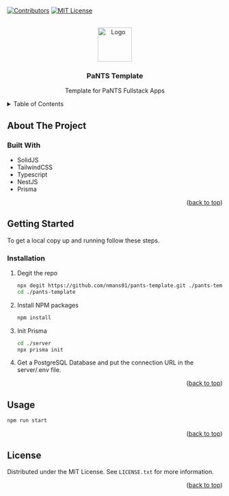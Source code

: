<!-- Improved compatibility of back to top link: See: https://github.com/othneildrew/Best-README-Template/pull/73 -->
<a name="readme-top"></a>
<!--
*** Thanks for checking out the Best-README-Template. If you have a suggestion
*** that would make this better, please fork the repo and create a pull request
*** or simply open an issue with the tag "enhancement".
*** Don't forget to give the project a star!
*** Thanks again! Now go create something AMAZING! :D
-->



<!-- PROJECT SHIELDS -->
<!--
*** I'm using markdown "reference style" links for readability.
*** Reference links are enclosed in brackets [ ] instead of parentheses ( ).
*** See the bottom of this document for the declaration of the reference variables
*** for contributors-url, forks-url, etc. This is an optional, concise syntax you may use.
*** https://www.markdownguide.org/basic-syntax/#reference-style-links
-->
[![Contributors][contributors-shield]][contributors-url]
[![MIT License][license-shield]][license-url]


<!-- PROJECT LOGO -->
<br />
<div align="center">
    <img src="https://em-content.zobj.net/thumbs/160/google/56/jeans_1f456.png" alt="Logo" width="80" height="80">

<h3 align="center">PaNTS Template</h3>

  <p align="center">
    Template for PaNTS Fullstack Apps
</div>


<!-- TABLE OF CONTENTS -->
<details>
  <summary>Table of Contents</summary>
  <ol>
    <li>
      <a href="#about-the-project">About The Project</a>
      <ul>
        <li><a href="#built-with">Built With</a></li>
      </ul>
    </li>
    <li>
      <a href="#getting-started">Getting Started</a>
      <ul>
        <li><a href="#installation">Installation</a></li>
      </ul>
    </li>
    <li><a href="#usage">Usage</a></li>
    <li><a href="#license">License</a></li>
    <li><a href="#contact">Contact</a></li>
  </ol>
</details>



<!-- ABOUT THE PROJECT -->
## About The Project

### Built With

* SolidJS
* TailwindCSS
* Typescript
* NestJS
* Prisma

<p align="right">(<a href="#readme-top">back to top</a>)</p>



<!-- GETTING STARTED -->
## Getting Started

To get a local copy up and running follow these steps.

### Installation

1. Degit the repo
   ```sh
   npx degit https://github.com/nmans01/pants-template.git ./pants-template
   cd ./pants-template
   ```
2. Install NPM packages
   ```sh
   npm install
   ```
3. Init Prisma
   ```sh
   cd ./server
   npx prisma init
   ```
4. Get a PostgreSQL Database and put the connection URL in the server/.env file.

<p align="right">(<a href="#readme-top">back to top</a>)</p>



<!-- USAGE EXAMPLES -->
## Usage

```sh
npm run start
```

<p align="right">(<a href="#readme-top">back to top</a>)</p>


<!-- LICENSE -->
## License

Distributed under the MIT License. See `LICENSE.txt` for more information.

<p align="right">(<a href="#readme-top">back to top</a>)</p>



<!-- MARKDOWN LINKS & IMAGES -->
<!-- https://www.markdownguide.org/basic-syntax/#reference-style-links -->
[contributors-shield]: https://img.shields.io/github/contributors/nmans01/pants-template.svg?style=for-the-badge
[contributors-url]: https://github.com/nmans01/pants-template/graphs/contributors
[forks-shield]: https://img.shields.io/github/forks/nmans01/pants-template.svg?style=for-the-badge
[forks-url]: https://github.com/nmans01/pants-template/network/members
[stars-shield]: https://img.shields.io/github/stars/nmans01/pants-template.svg?style=for-the-badge
[stars-url]: https://github.com/nmans01/pants-template/stargazers
[issues-shield]: https://img.shields.io/github/issues/nmans01/pants-template.svg?style=for-the-badge
[issues-url]: https://github.com/nmans01/pants-template/issues
[license-shield]: https://img.shields.io/github/license/nmans01/pants-template.svg?style=for-the-badge
[license-url]: https://github.com/nmans01/pants-template/blob/master/LICENSE.txt
[linkedin-shield]: https://img.shields.io/badge/-LinkedIn-black.svg?style=for-the-badge&logo=linkedin&colorB=555
[linkedin-url]: https://linkedin.com/in/ 
[product-screenshot]: images/screenshot.png
[Next.js]: https://img.shields.io/badge/next.js-000000?style=for-the-badge&logo=nextdotjs&logoColor=white
[Next-url]: https://nextjs.org/
[React.js]: https://img.shields.io/badge/React-20232A?style=for-the-badge&logo=react&logoColor=61DAFB
[React-url]: https://reactjs.org/
[Vue.js]: https://img.shields.io/badge/Vue.js-35495E?style=for-the-badge&logo=vuedotjs&logoColor=4FC08D
[Vue-url]: https://vuejs.org/
[Angular.io]: https://img.shields.io/badge/Angular-DD0031?style=for-the-badge&logo=angular&logoColor=white
[Angular-url]: https://angular.io/
[Svelte.dev]: https://img.shields.io/badge/Svelte-4A4A55?style=for-the-badge&logo=svelte&logoColor=FF3E00
[Svelte-url]: https://svelte.dev/
[Laravel.com]: https://img.shields.io/badge/Laravel-FF2D20?style=for-the-badge&logo=laravel&logoColor=white
[Laravel-url]: https://laravel.com
[Bootstrap.com]: https://img.shields.io/badge/Bootstrap-563D7C?style=for-the-badge&logo=bootstrap&logoColor=white
[Bootstrap-url]: https://getbootstrap.com
[JQuery.com]: https://img.shields.io/badge/jQuery-0769AD?style=for-the-badge&logo=jquery&logoColor=white
[JQuery-url]: https://jquery.com 